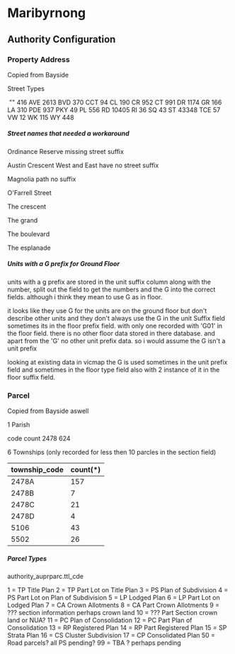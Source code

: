 

# Maribyrnong

## Authority Configuration

### Property Address

Copied from Bayside

Street Types

﻿
""	416
AVE	2613
BVD	370
CCT	94
CL	190
CR	952
CT	991
DR	1174
GR	166
LA	310
PDE	937
PKY	49
PL	556
RD	10405
RI	36
SQ	43
ST	43348
TCE	57
VW	12
WK	115
WY	448

##### Street names that needed a workaround
Ordinance Reserve missing street suffix

Austin Crescent West and East have no street suffix

Magnolia path no suffix

O'Farrell Street

The crescent

The grand

The boulevard

The esplanade

##### Units with a G prefix for Ground Floor

units with a g prefix are stored in the unit suffix column along with the number, split out the field to get the numbers and the G into the correct fields. although i think they mean to use G as in floor. 

it looks like they use G for the units are on the ground floor but don't describe other units and they don't always use the G in the unit Suffix field sometimes its in the floor prefix field. with only one recorded with 'G01\' in the floor field. there is no other floor data stored in there database. and apart from the 'G' no other unit prefix data. so i would assume the G isn't a unit prefix

looking at existing data in vicmap the G is used sometimes in the unit prefix field and sometimes in the floor type field also with 2 instance of it in the floor suffix field.





### Parcel
Copied from Bayside aswell


1 Parish

code  count
2478  624

6 Townships (only recorded for less then 10 parcles in the section field)


township_code | count(*)
------------- | -------------
2478A | 157
2478B | 7
2478C | 21
2478D | 4
5106 | 43
5502 |26




##### Parcel Types

authority_auprparc.ttl_cde

1 = TP Title Plan
2 = TP Part Lot on Title Plan
3 = PS Plan of Subdivision
4 = PS Part Lot on Plan of Subdivision
5 = LP Lodged Plan
6 = LP Part Lot on Lodged Plan
7 = CA Crown Allotments
8 = CA Part Crown Allotments
9 = ??? section information perhaps crown land
10 = ??? Part Section crown land or NUA?
11 = PC Plan of Consolidation
12 = PC Part Plan of Consolidation
13 = RP Registered Plan
14 = RP Part Registered Plan
15 = SP Strata Plan
16 = CS Cluster Subdivision
17 = CP Consolidated Plan
50 = Road parcels? all PS pending?
99 = TBA ? perhaps pending





